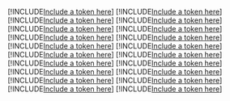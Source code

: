 [!INCLUDE[Include a token here](refs1535937028113/r1.md)]
[!INCLUDE[Include a token here](refs1535937028113/r2.md)]
[!INCLUDE[Include a token here](refs1535937028113/r3.md)]
[!INCLUDE[Include a token here](refs1535937028113/r4.md)]
[!INCLUDE[Include a token here](refs1535937028113/r5.md)]
[!INCLUDE[Include a token here](refs1535937028113/r6.md)]
[!INCLUDE[Include a token here](refs1535937028113/r7.md)]
[!INCLUDE[Include a token here](refs1535937028113/r8.md)]
[!INCLUDE[Include a token here](refs1535937028113/r9.md)]
[!INCLUDE[Include a token here](refs1535937028113/r10.md)]
[!INCLUDE[Include a token here](refs1535937028113/r11.md)]
[!INCLUDE[Include a token here](refs1535937028113/r12.md)]
[!INCLUDE[Include a token here](refs1535937028113/r13.md)]
[!INCLUDE[Include a token here](refs1535937028113/r14.md)]
[!INCLUDE[Include a token here](refs1535937028113/r15.md)]
[!INCLUDE[Include a token here](refs1535937028113/r16.md)]
[!INCLUDE[Include a token here](refs1535937028113/r17.md)]
[!INCLUDE[Include a token here](refs1535937028113/r18.md)]
[!INCLUDE[Include a token here](refs1535937028113/r19.md)]
[!INCLUDE[Include a token here](refs1535937028113/r20.md)]